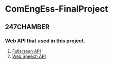 # ComEngEss-FinalProject

## 247CHAMBER


### Web API that used in this project.
1. [Fullscreen API](https://developer.mozilla.org/en-US/docs/Web/API/Fullscreen_API)
2. [Web Speech API](https://developer.mozilla.org/en-US/docs/Web/API/Web_Speech_API)